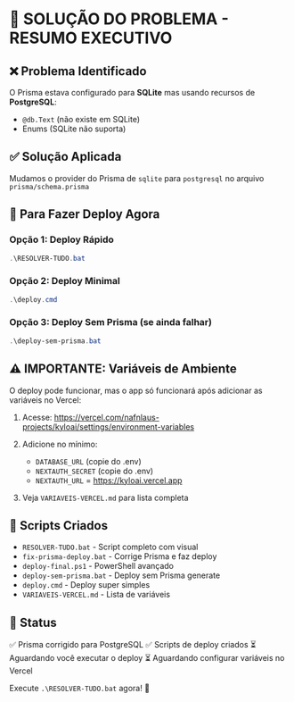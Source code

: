 # 🎯 SOLUÇÃO DO PROBLEMA - RESUMO EXECUTIVO

## ❌ Problema Identificado
O Prisma estava configurado para **SQLite** mas usando recursos de **PostgreSQL**:
- `@db.Text` (não existe em SQLite)
- Enums (SQLite não suporta)

## ✅ Solução Aplicada
Mudamos o provider do Prisma de `sqlite` para `postgresql` no arquivo `prisma/schema.prisma`

## 🚀 Para Fazer Deploy Agora

### Opção 1: Deploy Rápido
```powershell
.\RESOLVER-TUDO.bat
```

### Opção 2: Deploy Minimal
```powershell
.\deploy.cmd
```

### Opção 3: Deploy Sem Prisma (se ainda falhar)
```powershell
.\deploy-sem-prisma.bat
```

## ⚠️ IMPORTANTE: Variáveis de Ambiente

O deploy pode funcionar, mas o app só funcionará após adicionar as variáveis no Vercel:

1. Acesse: https://vercel.com/nafnlaus-projects/kyloai/settings/environment-variables

2. Adicione no mínimo:
   - `DATABASE_URL` (copie do .env)
   - `NEXTAUTH_SECRET` (copie do .env)
   - `NEXTAUTH_URL` = https://kyloai.vercel.app

3. Veja `VARIAVEIS-VERCEL.md` para lista completa

## 📁 Scripts Criados
- `RESOLVER-TUDO.bat` - Script completo com visual
- `fix-prisma-deploy.bat` - Corrige Prisma e faz deploy
- `deploy-final.ps1` - PowerShell avançado
- `deploy-sem-prisma.bat` - Deploy sem Prisma generate
- `deploy.cmd` - Deploy super simples
- `VARIAVEIS-VERCEL.md` - Lista de variáveis

## 🎯 Status
✅ Prisma corrigido para PostgreSQL
✅ Scripts de deploy criados
⏳ Aguardando você executar o deploy
⏳ Aguardando configurar variáveis no Vercel

Execute `.\RESOLVER-TUDO.bat` agora! 🚀
